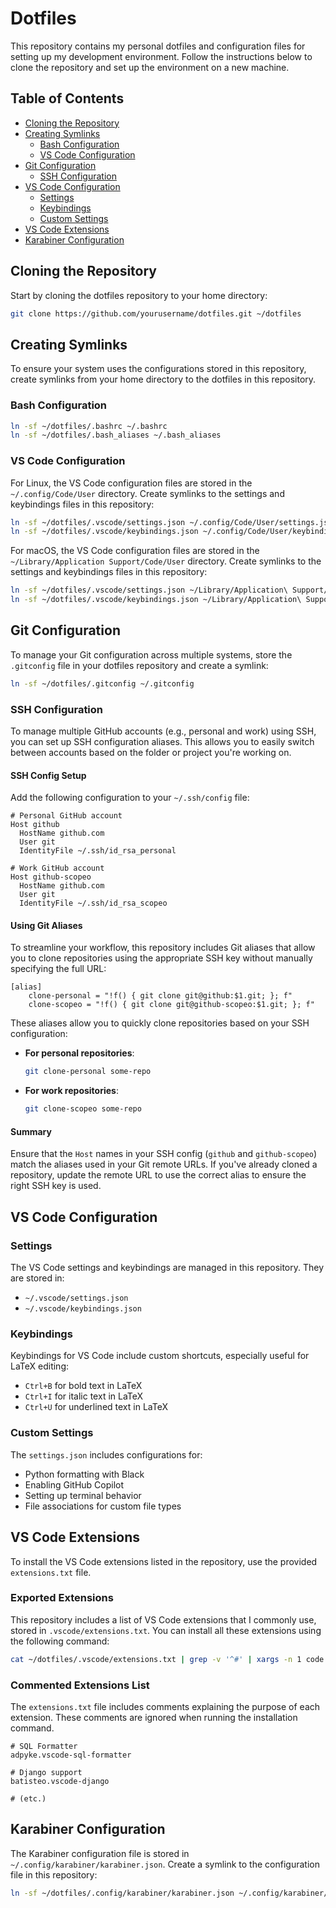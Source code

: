 # Dotfiles

This repository contains my personal dotfiles and configuration files for setting up my development environment. Follow the instructions below to clone the repository and set up the environment on a new machine.

## Table of Contents

- [Cloning the Repository](#cloning-the-repository)
- [Creating Symlinks](#creating-symlinks)
  - [Bash Configuration](#bash-configuration)
  - [VS Code Configuration](#vs-code-configuration)
- [Git Configuration](#git-configuration)
  - [SSH Configuration](#ssh-configuration)
- [VS Code Configuration](#vs-code-configuration)
  - [Settings](#settings)
  - [Keybindings](#keybindings)
  - [Custom Settings](#custom-settings)
- [VS Code Extensions](#vs-code-extensions)
- [Karabiner Configuration](#karabiner-configuration)

## Cloning the Repository

Start by cloning the dotfiles repository to your home directory:

```bash
git clone https://github.com/yourusername/dotfiles.git ~/dotfiles
```

## Creating Symlinks

To ensure your system uses the configurations stored in this repository, create symlinks from your home directory to the dotfiles in this repository.

### Bash Configuration

```bash
ln -sf ~/dotfiles/.bashrc ~/.bashrc
ln -sf ~/dotfiles/.bash_aliases ~/.bash_aliases
```

### VS Code Configuration

For Linux, the VS Code configuration files are stored in the `~/.config/Code/User` directory. Create symlinks to the settings and keybindings files in this repository:

```bash
ln -sf ~/dotfiles/.vscode/settings.json ~/.config/Code/User/settings.json
ln -sf ~/dotfiles/.vscode/keybindings.json ~/.config/Code/User/keybindings.json
```

For macOS, the VS Code configuration files are stored in the `~/Library/Application Support/Code/User` directory. Create symlinks to the settings and keybindings files in this repository:

```bash
ln -sf ~/dotfiles/.vscode/settings.json ~/Library/Application\ Support/Code/User/settings.json
ln -sf ~/dotfiles/.vscode/keybindings.json ~/Library/Application\ Support/Code/User/keybindings.json
```

## Git Configuration

To manage your Git configuration across multiple systems, store the `.gitconfig` file in your dotfiles repository and create a symlink:

```bash
ln -sf ~/dotfiles/.gitconfig ~/.gitconfig
```

### SSH Configuration

To manage multiple GitHub accounts (e.g., personal and work) using SSH, you can set up SSH configuration aliases. This allows you to easily switch between accounts based on the folder or project you're working on.

#### SSH Config Setup

Add the following configuration to your `~/.ssh/config` file:

```plaintext
# Personal GitHub account
Host github         
  HostName github.com
  User git
  IdentityFile ~/.ssh/id_rsa_personal

# Work GitHub account
Host github-scopeo
  HostName github.com
  User git
  IdentityFile ~/.ssh/id_rsa_scopeo
```

#### Using Git Aliases

To streamline your workflow, this repository includes Git aliases that allow you to clone repositories using the appropriate SSH key without manually specifying the full URL:

```plaintext
[alias]
    clone-personal = "!f() { git clone git@github:$1.git; }; f"
    clone-scopeo = "!f() { git clone git@github-scopeo:$1.git; }; f"
```

These aliases allow you to quickly clone repositories based on your SSH configuration:

- **For personal repositories**:
  ```bash
  git clone-personal some-repo
  ```

- **For work repositories**:
  ```bash
  git clone-scopeo some-repo
  ```


#### Summary

Ensure that the `Host` names in your SSH config (`github` and `github-scopeo`) match the aliases used in your Git remote URLs. If you've already cloned a repository, update the remote URL to use the correct alias to ensure the right SSH key is used.

## VS Code Configuration

### Settings

The VS Code settings and keybindings are managed in this repository. They are stored in:

- `~/.vscode/settings.json`
- `~/.vscode/keybindings.json`

### Keybindings

Keybindings for VS Code include custom shortcuts, especially useful for LaTeX editing:

- `Ctrl+B` for bold text in LaTeX
- `Ctrl+I` for italic text in LaTeX
- `Ctrl+U` for underlined text in LaTeX

### Custom Settings

The `settings.json` includes configurations for:

- Python formatting with Black
- Enabling GitHub Copilot
- Setting up terminal behavior
- File associations for custom file types

## VS Code Extensions

To install the VS Code extensions listed in the repository, use the provided `extensions.txt` file.

### Exported Extensions

This repository includes a list of VS Code extensions that I commonly use, stored in `.vscode/extensions.txt`. You can install all these extensions using the following command:

```bash
cat ~/dotfiles/.vscode/extensions.txt | grep -v '^#' | xargs -n 1 code --install-extension
```

### Commented Extensions List

The `extensions.txt` file includes comments explaining the purpose of each extension. These comments are ignored when running the installation command.

```plaintext
# SQL Formatter
adpyke.vscode-sql-formatter

# Django support
batisteo.vscode-django

# (etc.)
```

## Karabiner Configuration

The Karabiner configuration file is stored in `~/.config/karabiner/karabiner.json`. Create a symlink to the configuration file in this repository:

```bash
ln -sf ~/dotfiles/.config/karabiner/karabiner.json ~/.config/karabiner/karabiner.json
```
